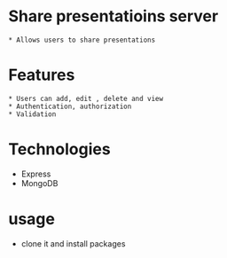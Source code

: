 # Share presentatioins server

    * Allows users to share presentations

# Features

    * Users can add, edit , delete and view  
    * Authentication, authorization
    * Validation

# Technologies 

  * Express
  * MongoDB

# usage 

* clone it and install packages